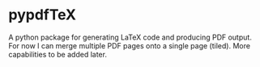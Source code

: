 # pypdfTeX
A python package for generating LaTeX code and producing PDF output. For now  I can merge multiple PDF pages onto a single page (tiled). More capabilities to be added later.
